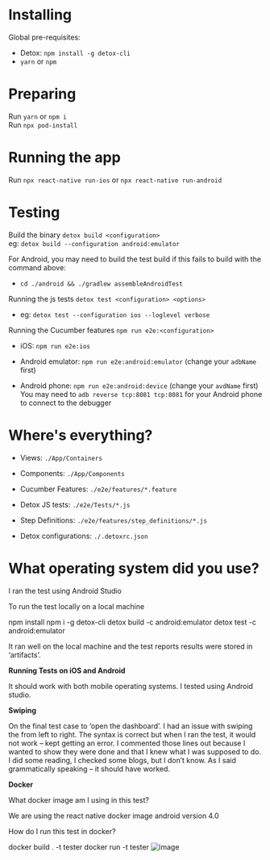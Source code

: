 # Installing

Global pre-requisites:

-   Detox: `npm install -g detox-cli`
-   `yarn` or `npm`

# Preparing

Run `yarn` or `npm i`  
Run `npx pod-install`

# Running the app

Run `npx react-native run-ios` or `npx react-native run-android`

# Testing

Build the binary `detox build <configuration>`  
eg: `detox build --configuration android:emulator`

For Android, you may need to build the test build if this fails to build with the command above:

-   `cd ./android && ./gradlew assembleAndroidTest`

Running the js tests `detox test <configuration> <options>`

-   eg: `detox test --configuration ios --loglevel verbose`

Running the Cucumber features `npm run e2e:<configuration>`

-   iOS: `npm run e2e:ios`

-   Android emulator: `npm run e2e:android:emulator` (change your `adbName` first)

-   Android phone: `npm run e2e:android:device` (change your `avdName` first)  
    You may need to `adb reverse tcp:8081 tcp:8081` for your Android phone to connect to the debugger

# Where's everything?

-   Views: `./App/Containers`

-   Components: `./App/Components`

-   Cucumber Features: `./e2e/features/*.feature`

-   Detox JS tests: `./e2e/Tests/*.js`

-   Step Definitions: `./e2e/features/step_definitions/*.js`

-   Detox configurations: `./.detoxrc.json`



# What operating system did you use?

I ran the test using Android Studio

To run the test locally on a local machine 

npm install
npm i -g detox-cli
detox build -c android:emulator
detox test -c android:emulator

It ran well on the local machine and the test reports results were stored in ‘artifacts’.

**Running Tests on iOS and Android**

It should work with both mobile operating systems.  I tested using Android studio. 

**Swiping**

On the final test case to ‘open the dashboard’.  I had an issue with swiping the from left to right.  The syntax is correct but when I ran the test, it would not work – kept getting an error.  I commented those lines out because I wanted to show they were done and that I knew what I was supposed to do.   I did some reading, I checked some blogs, but I don’t know.  As I said grammatically speaking – it should have worked. 

**Docker**

What docker image am I using in this test?

We are using the react native docker image android version 4.0


How do I run this test in docker?

docker build . -t tester
docker run  -t tester
![image](https://user-images.githubusercontent.com/39129689/129210062-0755478f-1364-449d-b654-b5dabfb7f00f.png)















